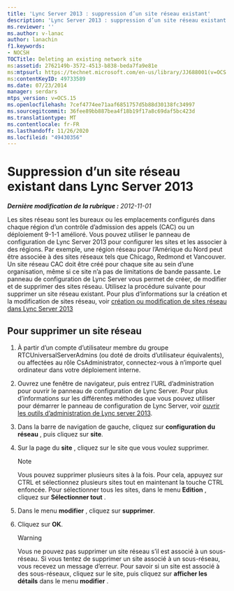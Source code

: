 ```yaml
---
title: 'Lync Server 2013 : suppression d’un site réseau existant'
description: 'Lync Server 2013 : suppression d’un site réseau existant.'
ms.reviewer: ''
ms.author: v-lanac
author: lanachin
f1.keywords:
- NOCSH
TOCTitle: Deleting an existing network site
ms:assetid: 2762149b-3572-4513-b838-beda7fa9e81e
ms:mtpsurl: https://technet.microsoft.com/en-us/library/JJ688001(v=OCS.15)
ms:contentKeyID: 49733589
ms.date: 07/23/2014
manager: serdars
mtps_version: v=OCS.15
ms.openlocfilehash: 7cef4774ee71aaf6851757d5b88d30138fc34997
ms.sourcegitcommit: 36fee89bb887bea4f18b19f17a8c69daf5bc423d
ms.translationtype: MT
ms.contentlocale: fr-FR
ms.lasthandoff: 11/26/2020
ms.locfileid: "49430356"
---
```

# <a name="deleting-an-existing-network-site-in-lync-server-2013"></a>Suppression d’un site réseau existant dans Lync Server 2013

<div data-xmlns="http://www.w3.org/1999/xhtml">

<div class="topic" data-xmlns="http://www.w3.org/1999/xhtml" data-msxsl="urn:schemas-microsoft-com:xslt" data-cs="https://msdn.microsoft.com/">

<div data-asp="https://msdn2.microsoft.com/asp">



</div>

<div id="mainSection">

<div id="mainBody">

<span> </span>

_**Dernière modification de la rubrique :** 2012-11-01_

Les sites réseau sont les bureaux ou les emplacements configurés dans chaque région d’un contrôle d’admission des appels (CAC) ou un déploiement 9-1-1 amélioré. Vous pouvez utiliser le panneau de configuration de Lync Server 2013 pour configurer les sites et les associer à des régions. Par exemple, une région réseau pour l’Amérique du Nord peut être associée à des sites réseaux tels que Chicago, Redmond et Vancouver. Un site réseau CAC doit être créé pour chaque site au sein d’une organisation, même si ce site n’a pas de limitations de bande passante. Le panneau de configuration de Lync Server vous permet de créer, de modifier et de supprimer des sites réseau. Utilisez la procédure suivante pour supprimer un site réseau existant. Pour plus d’informations sur la création et la modification de sites réseau, voir [création ou modification de sites réseau dans Lync Server 2013](lync-server-2013-creating-or-modifying-network-sites.md)

<div>

## <a name="to-delete-a-network-site"></a>Pour supprimer un site réseau

1.  À partir d’un compte d’utilisateur membre du groupe RTCUniversalServerAdmins (ou doté de droits d’utilisateur équivalents), ou affectées au rôle CsAdministrator, connectez-vous à n’importe quel ordinateur dans votre déploiement interne.

2.  Ouvrez une fenêtre de navigateur, puis entrez l’URL d’administration pour ouvrir le panneau de configuration de Lync Server. Pour plus d’informations sur les différentes méthodes que vous pouvez utiliser pour démarrer le panneau de configuration de Lync Server, voir [ouvrir les outils d’administration de Lync server 2013](lync-server-2013-open-lync-server-administrative-tools.md).

3.  Dans la barre de navigation de gauche, cliquez sur **configuration du réseau** , puis cliquez sur **site**.

4.  Sur la page du **site** , cliquez sur le site que vous voulez supprimer.
    
    <div>
    

    > [!NOTE]  
    > Vous pouvez supprimer plusieurs sites à la fois. Pour cela, appuyez sur CTRL et sélectionnez plusieurs sites tout en maintenant la touche CTRL enfoncée. Pour sélectionner tous les sites, dans le menu <STRONG>Edition</STRONG> , cliquez sur <STRONG>Sélectionner tout</STRONG> .

    
    </div>

5.  Dans le menu **modifier** , cliquez sur **supprimer**.

6.  Cliquez sur **OK**.
    
    <div>
    

    > [!WARNING]  
    > Vous ne pouvez pas supprimer un site réseau s’il est associé à un sous-réseau. Si vous tentez de supprimer un site associé à un sous-réseau, vous recevez un message d’erreur. Pour savoir si un site est associé à des sous-réseaux, cliquez sur le site, puis cliquez sur <STRONG>afficher les détails</STRONG> dans le menu <STRONG>modifier</STRONG> .

    
    </div>

</div>

</div>

<span> </span>

</div>

</div>

</div>

